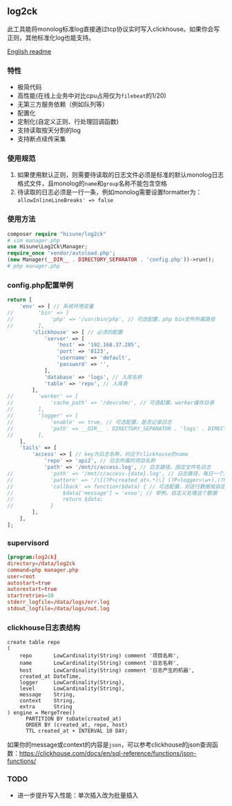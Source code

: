 ## log2ck
此工具能将monolog标准log直接通过tcp协议实时写入clickhouse。如果你会写正则，其他标准化log也能支持。

[English readme](https://github.com/hisune/log2ck/blob/main/readme.md)

### 特性
- 极简代码
- 高性能(在线上业务中对比cpu占用仅为`filebeat`的1/20)
- 无第三方服务依赖（例如队列等）
- 配置化
- 定制化(自定义正则、行处理回调函数)
- 支持读取按天分割的log
- 支持断点续传采集

### 使用规范
1. 如果使用默认正则，则需要待读取的日志文件必须是标准的默认monolog日志格式文件，且monolog的`name`和`group`名称不能包含空格
2. 待读取的日志必须是一行一条，例如monolog需要设置formatter为：`allowInlineLineBreaks' => false`

### 使用方法
```php
composer require "hisune/log2ck"
# vim manager.php
use Hisune\Log2Ck\Manager;
require_once 'vendor/autoload.php';
(new Manager(__DIR__ . DIRECTORY_SEPARATOR . 'config.php'))->run();
# php manager.php
```

### config.php配置举例
```php
return [
    'env' => [ // 系统环境变量
//        'bin' => [
//            'php' => '/usr/bin/php', // 可选配置，php bin文件所属路径
//        ],
        'clickhouse' => [ // 必须的配置
            'server' => [
                'host' => '192.168.37.205',
                'port' => '8123',
                'username' => 'default',
                'password' => '',
            ],
            'database' => 'logs', // 入库名称
            'table' => 'repo', // 入库表
        ],
//        'worker' => [
//            'cache_path' => '/dev/shm/', // 可选配置，worker缓存目录
//        ],
//        'logger' => [
//            'enable' => true, // 可选配置，是否记录日志
//            'path' => __DIR__ . DIRECTORY_SEPARATOR . 'logs' . DIRECTORY_SEPARATOR, // 指定记录日志的目录，可选配置，需要以/结尾
//        ],
    ],
    'tails' => [
        'access' => [ // key为日志名称，对应于clickhouse的name
            'repo' => 'api2', // 日志所属的项目名称
            'path' => '/mnt/c/access.log', // 日志路径，固定文件名日志
//            'path' => '/mnt/c/access-{date}.log', // 日志路径，每日一个文件名的日志，当前只支持{date}一个宏变量，date格式举例：2022-02-22
//            'pattern' => '/\[(?P<created_at>.*)\] (?P<logger>\w+).(?P<level>\w+): (?P<message>.*[^ ]+) (?P<context>[^ ]+) (?P<extra>[^ ]+)/', // 可选配置，如果不需要正则处理，设置为false
//            'callback' => function($data) { // 可选配置，对这行数据按自定义回调方法进行处理，方法内容可以自行实现任何清洗此条流水的逻辑
//                $data['message'] = 'xxoo'; // 举例，自定义处理这个数据
//                return $data;
//            }
        ],
    ],
];
```

### supervisord
```conf
[program:log2ck]
directory=/data/log2ck
command=php manager.php
user=root
autostart=true
autorestart=true
startretries=10
stderr_logfile=/data/logs/err.log
stdout_logfile=/data/logs/out.log
```

### clickhouse日志表结构
```clickhouse
create table repo
(
    repo       LowCardinality(String) comment '项目名称',
    name       LowCardinality(String) comment '日志名称',
    host       LowCardinality(String) comment '日志产生的机器',
    created_at DateTime,
    logger     LowCardinality(String),
    level      LowCardinality(String),
    message    String,
    context    String,
    extra      String
) engine = MergeTree()
      PARTITION BY toDate(created_at)
      ORDER BY (created_at, repo, host)
      TTL created_at + INTERVAL 10 DAY;
```
如果你的message或context的内容是`json`，可以参考clickhouse的json查询函数：https://clickhouse.com/docs/en/sql-reference/functions/json-functions/

### TODO
- 进一步提升写入性能：单次插入改为批量插入
